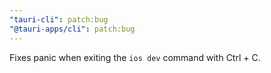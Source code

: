 ```yaml
---
"tauri-cli": patch:bug
"@tauri-apps/cli": patch:bug
---
```


Fixes panic when exiting the `ios dev` command with Ctrl + C.
